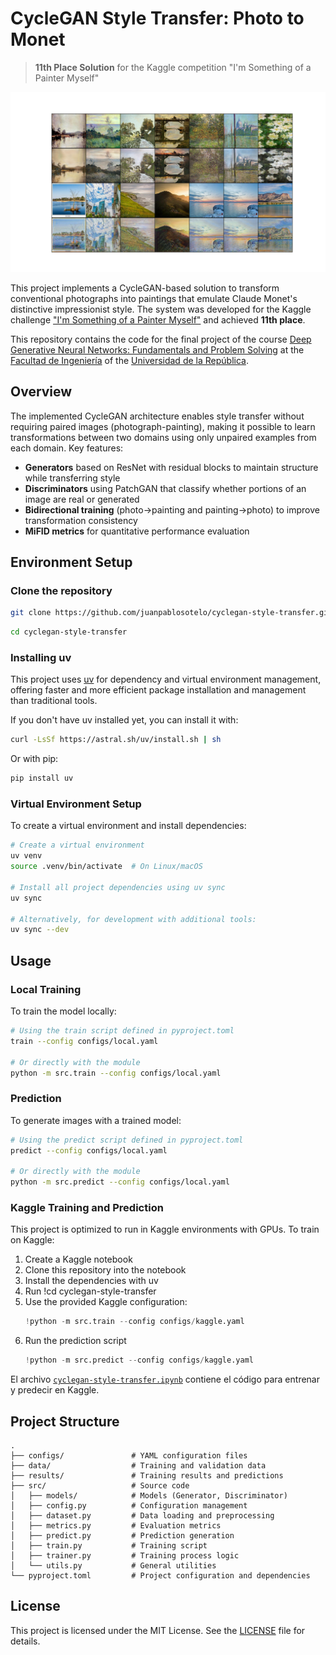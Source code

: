 # CycleGAN Style Transfer: Photo to Monet

> **11th Place Solution** for the Kaggle competition "I'm Something of a Painter Myself"

![Style Transfer Examples](data/style_transfer.png)

This project implements a CycleGAN-based solution to transform conventional photographs into paintings that emulate Claude Monet's distinctive impressionist style. The system was developed for the Kaggle challenge ["I'm Something of a Painter Myself"](https://www.kaggle.com/competitions/gan-getting-started) and achieved **11th place**.

This repository contains the code for the final project of the course [Deep Generative Neural Networks: Fundamentals and Problem Solving](https://eva.fing.edu.uy/course/view.php?id=1381) at the [Facultad de Ingeniería](https://www.fing.edu.uy/) of the [Universidad de la República](https://udelar.edu.uy/portal/).

## Overview

The implemented CycleGAN architecture enables style transfer without requiring paired images (photograph-painting), making it possible to learn transformations between two domains using only unpaired examples from each domain. Key features:

- **Generators** based on ResNet with residual blocks to maintain structure while transferring style
- **Discriminators** using PatchGAN that classify whether portions of an image are real or generated
- **Bidirectional training** (photo→painting and painting→photo) to improve transformation consistency
- **MiFID metrics** for quantitative performance evaluation

## Environment Setup

### Clone the repository

```bash
git clone https://github.com/juanpablosotelo/cyclegan-style-transfer.git
```

```bash
cd cyclegan-style-transfer
```

### Installing uv

This project uses [uv](https://github.com/astral-sh/uv) for dependency and virtual environment management, offering faster and more efficient package installation and management than traditional tools.

If you don't have uv installed yet, you can install it with:

```bash
curl -LsSf https://astral.sh/uv/install.sh | sh
```

Or with pip:

```bash
pip install uv
```

### Virtual Environment Setup

To create a virtual environment and install dependencies:

```bash
# Create a virtual environment
uv venv
source .venv/bin/activate  # On Linux/macOS

# Install all project dependencies using uv sync
uv sync

# Alternatively, for development with additional tools:
uv sync --dev
```

## Usage

### Local Training

To train the model locally:

```bash
# Using the train script defined in pyproject.toml
train --config configs/local.yaml

# Or directly with the module
python -m src.train --config configs/local.yaml
```

### Prediction

To generate images with a trained model:

```bash
# Using the predict script defined in pyproject.toml
predict --config configs/local.yaml

# Or directly with the module
python -m src.predict --config configs/local.yaml
```

### Kaggle Training and Prediction

This project is optimized to run in Kaggle environments with GPUs. To train on Kaggle:

1. Create a Kaggle notebook
2. Clone this repository into the notebook
3. Install the dependencies with uv
4. Run !cd cyclegan-style-transfer
5. Use the provided Kaggle configuration:
   ```python
   !python -m src.train --config configs/kaggle.yaml
   ```
6. Run the prediction script
   ```python
   !python -m src.predict --config configs/kaggle.yaml
   ```

El archivo [`cyclegan-style-transfer.ipynb`](cyclegan-style-transfer.ipynb) contiene el código para entrenar y predecir en Kaggle.

## Project Structure

```
.
├── configs/               # YAML configuration files
├── data/                  # Training and validation data
├── results/               # Training results and predictions
├── src/                   # Source code
│   ├── models/            # Models (Generator, Discriminator)
│   ├── config.py          # Configuration management
│   ├── dataset.py         # Data loading and preprocessing
│   ├── metrics.py         # Evaluation metrics
│   ├── predict.py         # Prediction generation
│   ├── train.py           # Training script
│   ├── trainer.py         # Training process logic
│   └── utils.py           # General utilities
└── pyproject.toml         # Project configuration and dependencies
```

## License

This project is licensed under the MIT License. See the [LICENSE](LICENSE) file for details.
